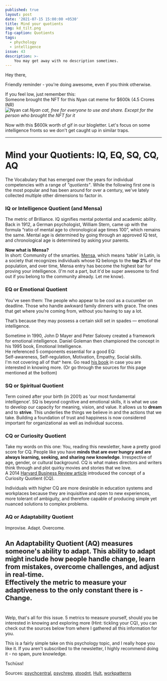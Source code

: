 ```yaml
---
published: true
layout: post
date: '2021-07-15 15:00:00 +0530'
title: Mind your quotients
img: kd_tilt.png
fig-caption: Quotients
tags:
  - phychology
  - intelligence
issue: 43
description: >-
    You may get away with no description sometimes.
---
```

Hey there,  

Friendly reminder - you're doing awesome, even if you think otherwise.  

If you feel low, just remember this:  
Someone brought the NFT for this Nyan cat meme for $600k (4.5 Crores INR)  
![Nyan cat](https://images-wixmp-ed30a86b8c4ca887773594c2.wixmp.com/f/67401945-34fc-46b8-8e8f-1982847277d4/ddba22b-2fad9d00-1d3f-4ec8-a65d-199a09dfa4e1.gif?token=eyJ0eXAiOiJKV1QiLCJhbGciOiJIUzI1NiJ9.eyJzdWIiOiJ1cm46YXBwOjdlMGQxODg5ODIyNjQzNzNhNWYwZDQxNWVhMGQyNmUwIiwiaXNzIjoidXJuOmFwcDo3ZTBkMTg4OTgyMjY0MzczYTVmMGQ0MTVlYTBkMjZlMCIsIm9iaiI6W1t7InBhdGgiOiJcL2ZcLzY3NDAxOTQ1LTM0ZmMtNDZiOC04ZThmLTE5ODI4NDcyNzdkNFwvZGRiYTIyYi0yZmFkOWQwMC0xZDNmLTRlYzgtYTY1ZC0xOTlhMDlkZmE0ZTEuZ2lmIn1dXSwiYXVkIjpbInVybjpzZXJ2aWNlOmZpbGUuZG93bmxvYWQiXX0.p1RcYkkOBXh0fzpoZxaTbE1_xNWLfoLqEZv1_0utuzU)
_Nyan cat, free for everyone to use and share. Except for the person who brought the NFT for it_  

Now with this $600k worth of gif in our blogletter. Let's focus on some intelligence fronts so we don't get caught up in similar traps.  

-----

# Mind your Quotients: IQ, EQ, SQ, CQ, AQ
The Vocabulary that has emerged over the years for individual competencies with a range of _"quotients"_. While the following first one is the most popular and has been around for over a century, we've lately collected multiple other dimensions to factor in.  

### IQ or Intelligence Quotient (and Mensa)
The metric of Brilliance. IQ signifies mental potential and academic ability. Back in 1912, a German psychologist, William Stern, came up with the formula “ratio of mental age to chronological age times 100”, which remains the same. Mental age is determined by going through an approved IQ test, and chronological age is determined by asking your parents.  

**Now what is Mensa?**  
In short: Community of the smarties. [Mensa](https://www.mensa.org/mensa/about-us), which means ‘table’ in Latin, is a society that recognizes individuals whose IQ belongs to the **top 2%** of the population, and over time, Mensa entry has become the highest bar for proving your intelligence. (I'm not a part, but it'd be super awesome to find out if you belong to the community already. Let me know).  

### EQ or Emotional Quotient
You’ve seen them: The people who appear to be cool as a cucumber on deadline. Those who handle awkward family dinners with grace. The ones that get where you’re coming from, without you having to say a lot.  

That’s because they may possess a certain skill set in spades — emotional intelligence.  

Sometime in 1990, John D Mayer and Peter Salovey created a framework for emotional intelligence. Daniel Goleman then championed the concept in his 1995 book, Emotional Intelligence.  
He referenced 5 components essential for a good EQ:  
Self-awareness, Self-regulation, Motivation, Empathy, Social skills.  
I'm not covering all of that^ here. Go read [his book](https://www.goodreads.com/book/show/26329.Emotional_Intelligence) in case you are interested in knowing more. (Or go through the sources for this page mentioned at the bottom)  

### SQ or Spiritual Quotient
Term coined after your birth (in 2001) as 'our most fundamental intelligence'. SQ is beyond cognitive and emotional skills, it is what we use to develop our capacity for meaning, vision, and value. It allows us to **dream** and to **strive**. This underlies the things we believe in and the actions that we take. Building a foundation of trust and happiness is now considered important for organizational as well as individual success.  

### CQ or Curiosity Quotient
Take my words on this one: You, reading this newsletter, have a pretty good score for CQ. People like you have **minds that are ever hungry and are always learning, seeking, and sharing new knowledge**.  Irrespective of age, gender, or cultural background. CQ is what makes directors and writers think through and plot quirky movies and stories that we love.  
A 2014 [Harvard Business Review article](https://hbr.org/2014/08/curiosity-is-as-important-as-intelligence) introduced the concept of a Curiosity Quotient (CQ).  
 
Individuals with higher CQ are more desirable in education systems and workplaces because they are inquisitive and open to new experiences, more tolerant of ambiguity, and therefore capable of producing simple yet nuanced solutions to complex problems.  

### AQ or Adaptability Quotient
Improvise. Adapt. Overcome.  

An Adaptability Quotient (AQ) measures someone's ability to adapt. This ability to adapt might include how people handle change, learn from mistakes, overcome challenges, and adjust in real-time.  
Effectively the metric to measure your adaptiveness to the only constant there is - Change.  
‍
------

Welp, that's all for this issue. 5 metrics to measure yourself, should you be interested in knowing and exploring more (Hint: tickling your CQ), you can check out the sources below from where I gathered all this information for you.  

This is a fairly simple take on this psychology topic, and I really hope you like it. If you aren't subscribed to the newsletter, I highly recommend doing it - no spam, pure knowledge.  

Tschüss!

Sources: [psychcentral](https://psychcentral.com/lib/what-is-emotional-intelligence-eq#components), [psychreg](https://www.psychreg.org/spiritual-quotient/), [stoodnt](https://www.stoodnt.com/blog/mind-your-qs-understanding-iq-eq-sq-cq-aq/), [Hult](https://www.hult.edu/blog/what-is-your-curiosity-quotient-huffington-post/), [workpatterns](https://www.workpatterns.com/articles/adaptability-quotient)